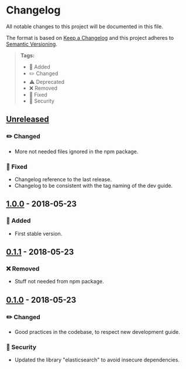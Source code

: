 # Changelog
All notable changes to this project will be documented in this file.

The format is based on [Keep a Changelog](http://keepachangelog.com/en/1.0.0/)
and this project adheres to [Semantic Versioning](http://semver.org/spec/v2.0.0.html).

> **Tags:**
> - 🎉 Added
> - ✏️ Changed
> - ⚠️ Deprecated
> - ❌ Removed
> - 🐛 Fixed
> - 👾 Security

## [Unreleased]
### ✏️ Changed
- More not needed files ignored in the npm package.
### 🐛 Fixed
- Changelog reference to the last release.
- Changelog to be consistent with the tag naming of the dev guide.

## [1.0.0] - 2018-05-23
### 🎉 Added
- First stable version.

## [0.1.1] - 2018-05-23
### ❌ Removed
- Stuff not needed from npm package.

## [0.1.0] - 2018-05-23
### ✏️ Changed
- Good practices in the codebase, to respect new development guide.
### 👾 Security
- Updated the library "elasticsearch" to avoid insecure dependencies.

[Unreleased]: https://github.com/IBMResearch/jlocke/compare/v1.0.0...HEAD
[1.0.0]: https://github.com/IBMResearch/jlocke/compare/v0.1.1...v1.0.0
[0.1.1]: https://github.com/IBMResearch/jlocke/compare/v0.1.0...v0.1.1
[0.1.0]: https://github.com/IBMResearch/jlocke/compare/f8089d6fabd61d43b057a31418a0963b40b7a227...v0.1.0
